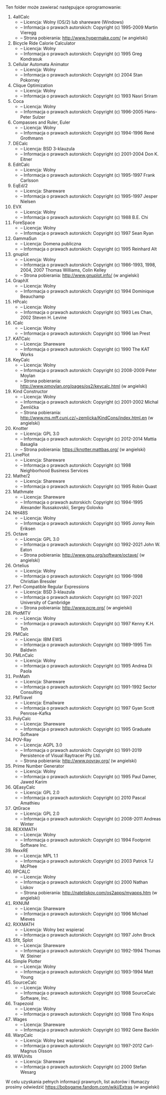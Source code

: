 Ten folder może zawierać następujące oprogramowanie:

1. 4allCalc
   - – Licencja: Wolny (OS/2) lub shareware (Windows)
   - – Informacja o prawach autorskich: Copyright (c) 1995-2009 Martin Vieregg
   - – Strona pobierania: http://www.hypermake.com/ (w angielski)
2. Bicycle Ride Calorie Calculator
   - – Licencja: Wolny
   - – Informacja o prawach autorskich: Copyright (c) 1995 Greg Kondrasuk
3. Cellular Automata Animator
   - – Licencja: Wolny
   - – Informacja o prawach autorskich: Copyright (c) 2004 Stan Pokorney
4. Clique Optimization
   - – Licencja: Wolny
   - – Informacja o prawach autorskich: Copyright (c) 1993 Nasri Sriram
5. Coca
   - – Licencja: Wolny
   - – Informacja o prawach autorskich: Copyright (c) 1996-2005 Hans-Peter Sulzer
6. Compasses and Ruler, Euler
   - – Licencja: Wolny
   - – Informacja o prawach autorskich: Copyright (c) 1994-1996 René Grothmann
7. DECalc
   - – Licencja: BSD 3-klauzula
   - – Informacja o prawach autorskich: Copyright (c) 2001-2004 Don K. Eitner
8. EditCalc
   - – Licencja: Wolny
   - – Informacja o prawach autorskich: Copyright (c) 1995-1997 Frank Carlsson
9. EqEd/2
   - – Licencja: Shareware
   - – Informacja o prawach autorskich: Copyright (c) 1995-1997 Jesper Nielsen
10. EVX
    - – Licencja: Wolny
    - – Informacja o prawach autorskich: Copyright (c) 1988 B.E. Chi
11. ForeSpace
    - – Licencja: Wolny
    - – Informacja o prawach autorskich: Copyright (c) 1997 Sean Ryan
12. GammaSun
    - – Licencja: Domena publiczna
    - – Informacja o prawach autorskich: Copyright (c) 1995 Reinhard Alt
13. gnuplot
    - – Licencja: Wolny
    - – Informacja o prawach autorskich: Copyright (c) 1986-1993, 1998, 2004, 2007 Thomas Williams, Colin Kelley
    - – Strona pobierania: http://www.gnuplot.info/ (w angielski)
14. GraphX
    - – Licencja: Wolny
    - – Informacja o prawach autorskich: Copyright (c) 1994 Dominique Beauchamp
15. HPcalc
    - – Licencja: Wolny
    - – Informacja o prawach autorskich: Copyright (c) 1993 Les Chan, 2002 Steven H. Levine
16. ICalc
    - – Licencja: Wolny
    - – Informacja o prawach autorskich: Copyright (c) 1996 Ian Prest
17. KATCalc
    - – Licencja: Shareware
    - – Informacja o prawach autorskich: Copyright (c) 1990 The KAT Works
18. KeyCalc
    - – Licencja: Wolny
    - – Informacja o prawach autorskich: Copyright (c) 2008-2009 Peter Moylan
    - – Strona pobierania: http://www.pmoylan.org/pages/os2/keycalc.html (w angielski)
19. Kind Constructor
    - – Licencja: Wolny
    - – Informacja o prawach autorskich: Copyright (c) 2001-2002 Michal Žemlička
    - – Strona pobierania: http://www.ms.mff.cuni.cz/~zemlicka/KindCons/index.html.en (w angielski)
20. Knotter
    - – Licencja: GPL 3.0
    - – Informacja o prawach autorskich: Copyright (c) 2012-2014 Mattia Basaglia
    - – Strona pobierania: https://knotter.mattbas.org/ (w angielski)
21. LinePlot
    - – Licencja: Shareware
    - – Informacja o prawach autorskich: Copyright (c) 1998 Neighborhood Business Services
22. Mathe/2
    - – Licencja: Shareware
    - – Informacja o prawach autorskich: Copyright (c) 1995 Robin Quast
23. Mathmate
    - – Licencja: Shareware
    - – Informacja o prawach autorskich: Copyright (c) 1994-1995 Alexander Russakovskii, Sergey Golovko
24. NH48S
    - – Licencja: Wolny
    - – Informacja o prawach autorskich: Copyright (c) 1995 Jonny Rein Eriksen
25. Octave
    - – Licencja: GPL 3.0
    - – Informacja o prawach autorskich: Copyright (c) 1992-2021 John W. Eaton
    - – Strona pobierania: http://www.gnu.org/software/octave/ (w angielski)
26. Ortelius
    - – Licencja: Wolny
    - – Informacja o prawach autorskich: Copyright (c) 1996-1998 Christian Bressler
27. Perl-Compatible Regular Expressions
    - – Licencja: BSD 3-klauzula
    - – Informacja o prawach autorskich: Copyright (c) 1997-2021 University of Cambridge
    - – Strona pobierania: http://www.pcre.org/ (w angielski)
28. PlotMTV
    - – Licencja: Wolny
    - – Informacja o prawach autorskich: Copyright (c) 1997 Kenny K.H. Toh
29. PMCalc
    - – Licencja: IBM EWS
    - – Informacja o prawach autorskich: Copyright (c) 1989-1995 Tim Baldwin
30. PMLnCalc
    - – Licencja: Wolny
    - – Informacja o prawach autorskich: Copyright (c) 1995 Andrea Di Paola
31. PmMath
    - – Licencja: Shareware
    - – Informacja o prawach autorskich: Copyright (c) 1991-1992 Sector Consulting
32. PMTravel
    - – Licencja: Emailware
    - – Informacja o prawach autorskich: Copyright (c) 1997 Gyan Scott Penrose-Kafka
33. PolyCalc
    - – Licencja: Shareware
    - – Informacja o prawach autorskich: Copyright (c) 1995 Graduate Software
34. POV-Ray
    - – Licencja: AGPL 3.0
    - – Informacja o prawach autorskich: Copyright (c) 1991-2019 Persistence of Visual Raytracer Pty Ltd.
    - – Strona pobierania: http://www.povray.org/ (w angielski)
35. Prime Number Generator
    - – Licencja: Wolny
    - – Informacja o prawach autorskich: Copyright (c) 1995 Paul Damer, Jawed Karim
36. QEasyCalc
    - – Licencja: GPL 2.0
    - – Informacja o prawach autorskich: Copyright (c) 2010 Pascal Amathieu
37. QtGrace
    - – Licencja: GPL 2.0
    - – Informacja o prawach autorskich: Copyright (c) 2008-2011 Andreas Winter
38. REXXMATH
    - – Licencja: Wolny
    - – Informacja o prawach autorskich: Copyright (c) 1994 Footprint Software Inc.
39. RexxRE
    - – Licencja: MPL 1.1
    - – Informacja o prawach autorskich: Copyright (c) 2003 Patrick TJ McPhee
40. RPCALC
    - – Licencja: Wolny
    - – Informacja o prawach autorskich: Copyright (c) 2000 Nathan Liskov
    - – Strona pobierania: http://nateliskov.com/os2apps/myapps.htm (w angielski)
41. RXNUM
    - – Licencja: Shareware
    - – Informacja o prawach autorskich: Copyright (c) 1996 Michael Mieves
42. RXXMATH
    - – Licencja: Wolny bez wspierać
    - – Informacja o prawach autorskich: Copyright (c) 1997 John Brock
43. Sfit, Splot
    - – Licencja: Shareware
    - – Informacja o prawach autorskich: Copyright (c) 1992-1994 Thomas W. Steiner
44. Simple Plotter
    - – Licencja: Wolny
    - – Informacja o prawach autorskich: Copyright (c) 1993-1994 Matt Young
45. SourceCalc
    - – Licencja: Wolny
    - – Informacja o prawach autorskich: Copyright (c) 1998 SourceCalc Software, Inc.
46. Trapezoid
    - – Licencja: Wolny
    - – Informacja o prawach autorskich: Copyright (c) 1998 Tino Knips
47. Wages
    - – Licencja: Shareware
    - – Informacja o prawach autorskich: Copyright (c) 1992 Gene Backlin
48. WarpCalc
    - – Licencja: Wolny bez wspierać
    - – Informacja o prawach autorskich: Copyright (c) 1997-2012 Carl-Magnus Olsson
49. WWUnits
    - – Licencja: Shareware
    - – Informacja o prawach autorskich: Copyright (c) 2000 Stefan Wesarg

W celu uzyskania pełnych informacji prawnych, list autorów i tłumaczy prosimy odwiedzić https://bobsgame.fandom.com/wiki/Extras (w angielski)
